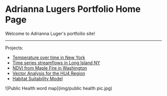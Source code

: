 # Adrianna Lugers Portfolio Home Page

Welcome to Adrianna Luger's portfoilio site!

***

Projects:
  * [Temperature over time in New York](https://adriannaluger.github.io/notebooks/ny-temp.html)
  * [Time series streamflows in Long Island NY](https://adriannaluger.github.io/notebooks/timeseries-ny.html)
  * [NDVI from Maple Fire in Washington](http://adriannaluger.github.io/notebooks/ndvi_maple_fire.html)
  * [Vector Analysis for the HU4 Region](http://adriannaluger.github.io/notebooks/vector.html)
  * [Habitat Suitability Model](http://adriannaluger.github.io/notebooks/final.html)

![Public Health word map](img/public health pic.jpg)


